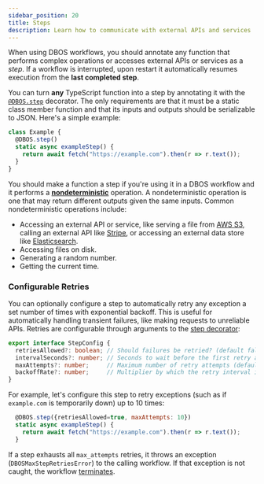 ```yaml
---
sidebar_position: 20
title: Steps
description: Learn how to communicate with external APIs and services
---
```


When using DBOS workflows, you should annotate any function that performs complex operations or accesses external APIs or services as a _step_.
If a workflow is interrupted, upon restart it automatically resumes execution from the **last completed step**.

You can turn **any** TypeScript function into a step by annotating it with the [`@DBOS.step`](../reference/transactapi/dbos-class.md#dbosstep) decorator.
The only requirements are that it must be a static class member function and that its inputs and outputs should be serializable to JSON.
Here's a simple example:

```javascript
class Example {
  @DBOS.step()
  static async exampleStep() {
    return await fetch("https://example.com").then(r => r.text());
  }
}
```

You should make a function a step if you're using it in a DBOS workflow and it performs a [**nondeterministic**](../tutorials/workflow-tutorial.md#determinism) operation.
A nondeterministic operation is one that may return different outputs given the same inputs.
Common nondeterministic operations include:

- Accessing an external API or service, like serving a file from [AWS S3](https://aws.amazon.com/s3/), calling an external API like [Stripe](https://stripe.com/), or accessing an external data store like [Elasticsearch](https://www.elastic.co/elasticsearch/).
- Accessing files on disk.
- Generating a random number.
- Getting the current time.

### Configurable Retries

You can optionally configure a step to automatically retry any exception a set number of times with exponential backoff.
This is useful for automatically handling transient failures, like making requests to unreliable APIs.
Retries are configurable through arguments to the [step decorator](../reference/transactapi/dbos-class.md#dbosstep):

```typescript
export interface StepConfig {
  retriesAllowed?: boolean; // Should failures be retried? (default false)
  intervalSeconds?: number; // Seconds to wait before the first retry attempt (default 1).
  maxAttempts?: number;     // Maximum number of retry attempts (default 3). If errors occur more times than this, throw an exception.
  backoffRate?: number;     // Multiplier by which the retry interval increases after a retry attempt (default 2).
}
```

For example, let's configure this step to retry exceptions (such as if `example.com` is temporarily down) up to 10 times:

```javascript
  @DBOS.step({retriesAllowed=true, maxAttempts: 10})
  static async exampleStep() {
    return await fetch("https://example.com").then(r => r.text());
  }
```

If a step exhausts all `max_attempts` retries, it throws an exception (`DBOSMaxStepRetriesError`) to the calling workflow.
If that exception is not caught, the workflow [terminates](./workflow-tutorial.md#reliability-guarantees).